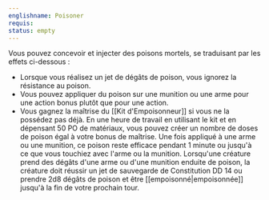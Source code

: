 ```yaml
---
englishname: Poisoner
requis:
status: empty
---
```

Vous pouvez concevoir et injecter des poisons mortels, se traduisant par les effets ci-dessous :

 - Lorsque vous réalisez un jet de dégâts de poison, vous ignorez la résistance au poison.
 - Vous pouvez appliquer du poison sur une munition ou une arme pour une action bonus plutôt que pour une action.
 - Vous gagnez la maîtrise du [[Kit d'Empoisonneur]] si vous ne la possédez pas déjà. En une heure de travail en utilisant le kit et en dépensant 50 PO de matériaux, vous pouvez créer un nombre de doses de poison égal à votre bonus de maîtrise. Une fois appliqué à une arme ou une munition, ce poison reste efficace pendant 1 minute ou jusqu'à ce que vous touchiez avec l'arme ou la munition. Lorsqu'une créature prend des dégâts d'une arme ou d'une munition enduite de poison, la créature doit réussir un jet de sauvegarde de Constitution DD 14 ou prendre 2d8 dégâts de poison et être [[empoisonné|empoisonnée]] jusqu'à la fin de votre prochain tour.
